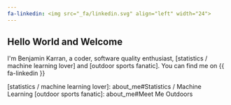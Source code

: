 ```yaml
---
fa-linkedin: <img src="_fa/linkedin.svg" align="left" width="24">
---
```

## Hello World and Welcome

I'm Benjamin Karran, a coder, software quality enthusiast, [statistics / machine learning lover] and [outdoor sports fanatic].
You can find me on
{{ fa-linkedin }}


[statistics / machine learning lover]: about_me#Statistics / Machine Learning
[outdoor sports fanatic]: about_me#Meet Me Outdoors
